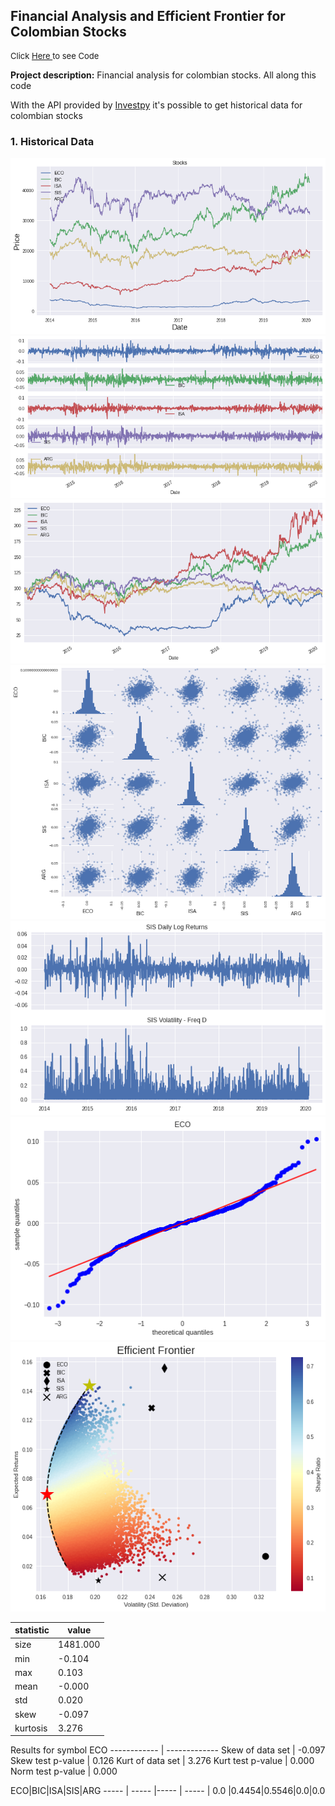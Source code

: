 ## Financial Analysis and Efficient Frontier for Colombian Stocks

<p style="font-size:13px">Click <a href="https://github.com/andjimbon/Efficient-Frontier-for-Colombian-Stocks/blob/master/Optimal_Portfolio_with_Colombian_Stocks.ipynb">Here </a>to see Code</p>

**Project description:** Financial analysis for colombian stocks. All along this code

With the API provided by [Investpy](https://investpy.readthedocs.io/index.html) it's possible to get historical data for colombian stocks 

### 1. Historical Data

<img src="images/stock_price.png?raw=true"/>


<img src="images/stock_ret.png?raw=true"/>


<img src="images/cummulative_ret.png?raw=true"/>


<img src="images/matrix.png?raw=true"/>


<img src="images/ret_vs_vol.png?raw=true"/>


<img src="images/qqplot.png?raw=true"/>


<img src="images/efficient_front.png?raw=true"/>

statistic | value
------------ | -------------
size | 1481.000
min | -0.104
max | 0.103
mean | -0.000
std | 0.020
skew | -0.097
kurtosis | 3.276

Results for symbol ECO
------------ | -------------
Skew of data set | -0.097
Skew test p-value | 0.126
Kurt of data set | 3.276
Kurt test p-value | 0.000
Norm test p-value | 0.000

ECO|BIC|ISA|SIS|ARG
----- | ----- |----- | ----- |
0.0 |0.4454|0.5546|0.0|0.0


